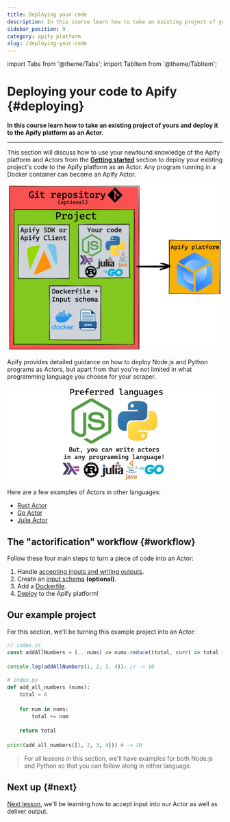 ```yaml
---
title: Deploying your code
description: In this course learn how to take an existing project of yours and deploy it to the Apify platform as an actor.
sidebar_position: 9
category: apify platform
slug: /deploying-your-code
---
```


import Tabs from '@theme/Tabs';
import TabItem from '@theme/TabItem';

# Deploying your code to Apify {#deploying}

**In this course learn how to take an existing project of yours and deploy it to the Apify platform as an Actor.**

---

This section will discuss how to use your newfound knowledge of the Apify platform and Actors from the [**Getting started**](../getting_started/index.md) section to deploy your existing project's code to the Apify platform as an Actor.
Any program running in a Docker container can become an Apify Actor.

![The deployment workflow](../../images/deployment-workflow.png)

Apify provides detailed guidance on how to deploy Node.js and Python programs as Actors, but apart from that you're not limited in what programming language you choose for your scraper.

![Supported languages](../../images/supported-languages.jpg)

Here are a few examples of Actors in other languages:

- [Rust Actor](https://apify.com/lukaskrivka/rust-actor-example)
- [Go Actor](https://apify.com/jirimoravcik/go-actor-example)
- [Julia Actor](https://apify.com/jirimoravcik/julia-actor-example)

## The "actorification" workflow {#workflow}

Follow these four main steps to turn a piece of code into an Actor:

1. Handle [accepting inputs and writing outputs](./inputs_outputs.md).
2. Create an [input schema](./input_schema.md) **(optional)**.
3. Add a [Dockerfile](./docker_file.md).
4. [Deploy](./deploying.md) to the Apify platform!

## Our example project

For this section, we'll be turning this example project into an Actor:

<Tabs groupId="main">
<TabItem value="JavaScript" label="JavaScript">

```js
// index.js
const addAllNumbers = (...nums) => nums.reduce((total, curr) => total + curr, 0);

console.log(addAllNumbers(1, 2, 3, 4)); // -> 10
```

</TabItem>
<TabItem value="Python" label="Python">

```py
# index.py
def add_all_numbers (nums):
    total = 0

    for num in nums:
        total += num

    return total

print(add_all_numbers([1, 2, 3, 4])) # -> 10

```

</TabItem>
</Tabs>

> For all lessons in this section, we'll have examples for both Node.js and Python so that you can follow along in either language.

<!-- We've pushed this code to GitHub and are ready to turn it into an Actor that takes any number of integers as input, adds them all up, then stores the solution as its output. -->

## Next up {#next}

[Next lesson](./inputs_outputs.md), we'll be learning how to accept input into our Actor as well as deliver output.
